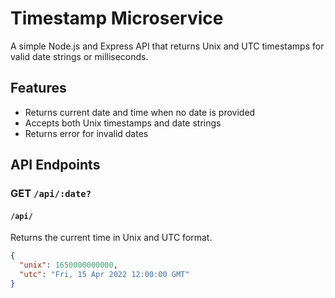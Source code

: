 # Timestamp Microservice

A simple Node.js and Express API that returns Unix and UTC timestamps for valid date strings or milliseconds.

## Features

- Returns current date and time when no date is provided  
- Accepts both Unix timestamps and date strings  
- Returns error for invalid dates  

## API Endpoints

### GET `/api/:date?`

#### `/api/`
Returns the current time in Unix and UTC format.

```json
{
  "unix": 1650000000000,
  "utc": "Fri, 15 Apr 2022 12:00:00 GMT"
}
```
